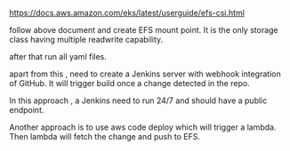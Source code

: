https://docs.aws.amazon.com/eks/latest/userguide/efs-csi.html

follow above document and create EFS mount point. It is the only storage class having multiple readwrite capability. 

after that run all yaml files.

apart from this , need to create a Jenkins server with webhook integration of GitHub. 
It will trigger build once a change detected in the repo.

In this approach , a Jenkins need to run 24/7 and should have a public endpoint. 

Another approach is to use aws code deploy which will trigger a lambda. Then lambda will fetch the change and push to EFS.